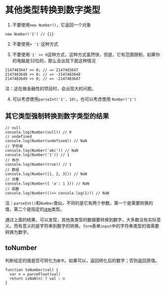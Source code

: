 # 其他类型转换到数字类型

1. 不要使用` new Number() `，它返回一个对象

```
new Number('1') // {1}
```

2. 不要使用` + '1' `这种方式

3. 不要使用` '1' >> 0 `这种方式，这种方式虽然快，但是，它有范围限制，如果你的电脑是32位的，那么会出现下面这种情况

```
2147483647 >> 0; // => 2147483647
2147483648 >> 0; // => -2147483648
2147483649 >> 0; // => -2147483647
```

注：这在做金融性的项目时，会出现大的问题。

4. 可以考虑使用` parseInt('1', 10) `，也可以考虑使用 `Number('1')`

## 其它类型强制转换到数字类型的结果

```
// null
console.log(Number(null)) // 0
// undefined
console.log(Number(undefined)) // NaN
// 字符串
console.log(Number('abc')) // NaN
console.log(Number('1')) // 1
// 布尔
console.log(Number(true)) // 1
// 数组
console.log(Number([1, 2, 3])) // NaN
// 对象
console.log(Number({ 'a': 1 })) // NaN
// 函数
console.log(Number(()=> console.log(1))) // NaN
```

注：`parseInt()`和`Number`类似，不同的是它有两个参数，第一个是需要转换的值，第二个是指定的[`进制`](https://developer.mozilla.org/zh-CN/docs/Web/JavaScript/Reference/Global_Objects/parseInt#%E5%8F%82%E6%95%B0)类型。

通过上面的结果，可以发现，其他类类型的数据要转换到数字，大多数没有实际意义。而有意义的是字符串到数字的转换。`form`表单`input`中的字符串类型的值需要转换为数字。

## toNumber

判断给定的值是否可转化为` 数字 `。如果可以，返回转化后的数字；否则返回原值。

```
function toNumber(val) {
  var n = parseFloat(val)
  return isNaN(n) ? val : n
}
```